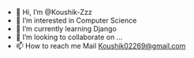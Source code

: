 - 👋 Hi, I’m @Koushik-Zzz
- 👀 I’m interested in Computer Science
- 🌱 I’m currently learning Django
- 💞️ I’m looking to collaborate on ...
- 📫 How to reach me Mail Koushik02269@gmail.com

<!---
Koushik-Zzz/Koushik-Zzz is a ✨ special ✨ repository because its `README.md` (this file) appears on your GitHub profile.
You can click the Preview link to take a look at your changes.
--->
